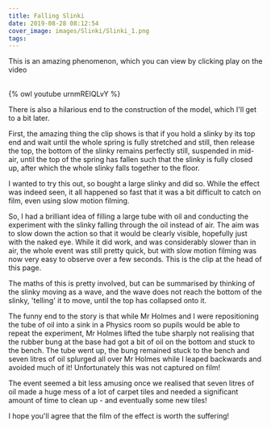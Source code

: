 ```yaml
---
title: Falling Slinki
date: 2019-08-28 08:12:54
cover_image: images/Slinki/Slinki_1.png
tags:
---
```


This is an amazing phenomenon, which you can view by clicking play on the video

<br>
  {% owl youtube urnmREIQLvY %}
<br>

There is also a hilarious end to the construction of the model, which I'll get to a bit later.

First, the amazing thing the clip shows is that if you hold a slinky by its top end and wait until the whole spring is fully stretched and still, then release the top, the bottom of the slinky remains perfectly still, suspended in mid-air, until the top of the spring has fallen such that the slinky is fully closed up, after which the whole slinky falls together to the floor.

I wanted to try this out, so bought a large slinky and did so.  While the effect was indeed seen, it all happened so fast that it was a bit difficult to catch on film, even using slow motion filming.

So, I had a brilliant idea of filling a large tube with oil and conducting the experiment with the slinky falling through the oil instead of air.  The aim was to slow down the action so that it would be clearly visible, hopefully just with the naked eye.  While it did work, and was considerably slower than in air, the whole event was still pretty quick, but with slow motion filming was now very easy to observe over a few seconds.  This is the clip at the head of this page.

The maths of this is pretty involved, but can be summarised by thinking of the slinky moving as a wave, and the wave does not reach the bottom of the slinky, 'telling' it to move, until the top has collapsed onto it.

The funny end to the story is that while Mr Holmes and I were repositioning the tube of oil into a sink in a Physics room so pupils would be able to repeat the experiment, Mr Holmes lifted the tube sharply not realising that the rubber bung at the base had got a bit of oil on the bottom and stuck to the bench.  The tube went up, the bung remained stuck to the bench and seven litres of oil splurged all over Mr Holmes while I leaped backwards and avoided much of it!  Unfortunately this was not captured on film!

The event seemed a bit less amusing once we realised that seven litres of oil made a huge mess of a lot of carpet tiles and needed a significant amount of time to clean up - and eventually some new tiles!

I hope you'll agree that the film of the effect is worth the suffering!
